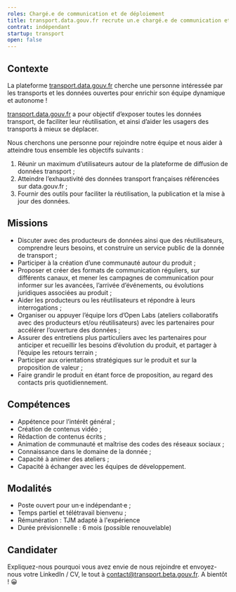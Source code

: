 ```yaml
---
roles: Chargé.e de communication et de déploiement
title: transport.data.gouv.fr recrute un.e chargé.e de communication et de déploiement
contrat: indépendant
startup: transport
open: false
---
```


## Contexte

La plateforme [transport.data.gouv.fr](https://transport.data.gouv.fr) cherche une personne intéressée par les transports et les données ouvertes pour enrichir son équipe dynamique et autonome !

[transport.data.gouv.fr](https://transport.data.gouv.fr) a pour objectif d’exposer toutes les données transport, de faciliter leur réutilisation, et ainsi d’aider les usagers des transports à mieux se déplacer.

Nous cherchons une personne pour rejoindre notre équipe et nous aider à atteindre tous ensemble les objectifs suivants :
1. Réunir un maximum d’utilisateurs autour de la plateforme de diffusion de données transport ;
2. Atteindre l’exhaustivité des données transport françaises référencées sur data.gouv.fr ;
3. Fournir des outils pour faciliter la réutilisation, la publication et la mise à jour des données.

## Missions

- Discuter avec des producteurs de données ainsi que des réutilisateurs, comprendre leurs besoins, et construire un service public de la donnée de transport ;
- Participer à la création d’une communauté autour du produit ;
- Proposer et créer des formats de communication réguliers, sur différents canaux, et mener les campagnes de communication pour informer sur les avancées, l’arrivée d’événements, ou évolutions juridiques associées au produit ;
- Aider les producteurs ou les réutilisateurs et répondre à leurs interrogations ;
- Organiser ou appuyer l’équipe lors d’Open Labs (ateliers collaboratifs avec des producteurs et/ou réutilisateurs) avec les partenaires pour accélérer l’ouverture des données ;
- Assurer des entretiens plus particuliers avec les partenaires pour anticiper et recueillir les besoins d’évolution du produit, et partager à l’équipe les retours terrain ;
- Participer aux orientations stratégiques sur le produit et sur la proposition de valeur ;
- Faire grandir le produit en étant force de proposition, au regard des contacts pris quotidiennement.

## Compétences

- Appétence pour l’intérêt général ;
- Création de contenus vidéo  ;
- Rédaction de contenus écrits ;
- Animation de communauté et maîtrise des codes des réseaux sociaux ;
- Connaissance dans le domaine de la donnée ;
- Capacité à animer des ateliers ;
- Capacité à échanger avec les équipes de développement.

## Modalités

- Poste ouvert pour un·e indépendant·e ;
- Temps partiel et télétravail bienvenu ;
- Rémunération : TJM adapté à l'expérience
- Durée prévisionnelle : 6 mois (possible renouvelable)

## Candidater

Expliquez-nous pourquoi vous avez envie de nous rejoindre et envoyez-nous votre LinkedIn / CV, le tout à contact@transport.beta.gouv.fr.
A bientôt ! 😀


